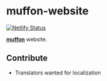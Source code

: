 # muffon-website
[![Netlify Status](https://api.netlify.com/api/v1/badges/6dc4ed3a-06da-499b-a018-1f5a6184404c/deploy-status)](https://app.netlify.com/sites/muffon/deploys)

[**muffon**](https://github.com/staniel359/muffon) website.

## Contribute
- Translators wanted for localization
